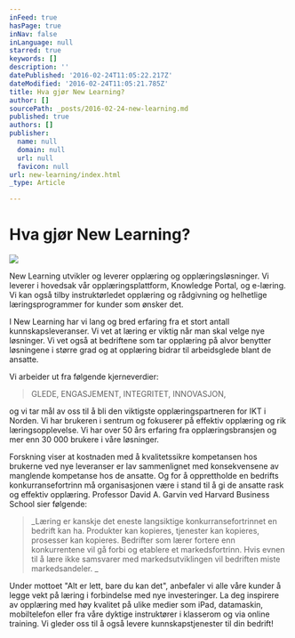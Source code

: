 ```yaml
---
inFeed: true
hasPage: true
inNav: false
inLanguage: null
starred: true
keywords: []
description: ''
datePublished: '2016-02-24T11:05:22.217Z'
dateModified: '2016-02-24T11:05:21.785Z'
title: Hva gjør New Learning?
author: []
sourcePath: _posts/2016-02-24-new-learning.md
published: true
authors: []
publisher:
  name: null
  domain: null
  url: null
  favicon: null
url: new-learning/index.html
_type: Article

---
```

# Hva gjør New Learning?
![](https://s3-us-west-2.amazonaws.com/the-grid-img/p/e84ffab4587efc81e3e068418ffeca53382aea03.jpg)

New Learning utvikler og leverer opplæring og opplæringsløsninger. Vi leverer i hovedsak vår opplæringsplattform, Knowledge Portal, og e-læring. Vi kan også tilby instruktørledet opplæring og rådgivning og helhetlige læringsprogrammer for kunder som ønsker det. 

I New Learning har vi lang og bred erfaring fra et stort antall kunnskapsleveranser. Vi vet at læring er viktig når man skal velge nye løsninger. Vi vet også at bedriftene som tar opplæring på alvor benytter løsningene i større grad og at opplæring bidrar til arbeidsglede blant de ansatte. 

Vi arbeider ut fra følgende kjerneverdier: 
> 
> GLEDE, ENGASJEMENT, INTEGRITET, INNOVASJON,

og vi tar mål av oss til å bli den viktigste opplæringspartneren for IKT i Norden. 
Vi har brukeren i sentrum og fokuserer på effektiv opplæring og rik læringsopplevelse. Vi har over 50 års erfaring fra opplæringsbransjen og mer enn 30 000 brukere i våre løsninger. 

Forskning viser at kostnaden med å kvalitetssikre kompetansen hos brukerne ved nye leveranser er lav sammenlignet med konsekvensene av manglende kompetanse hos de ansatte. Og for å opprettholde en bedrifts konkurransefortrinn må organisasjonen være i stand til å gi de ansatte rask og effektiv opplæring. Professor David A. Garvin ved Harvard Business School sier følgende:
 

> _Læring er kanskje det eneste langsiktige konkurransefortrinnet en bedrift kan ha. Produkter kan kopieres, tjenester kan kopieres, prosesser kan kopieres. Bedrifter som lærer fortere enn konkurrentene vil gå forbi og etablere et markedsfortrinn. Hvis evnen til å lære ikke samsvarer med markedsutviklingen vil bedriften miste markedsandeler. _

Under mottoet "Alt er lett, bare du kan det", anbefaler vi alle våre kunder å legge vekt på læring i forbindelse med nye investeringer. La deg inspirere av opplæring med høy kvalitet på ulike medier som iPad, datamaskin, mobiltelefon eller fra våre dyktige instruktører i klasserom og via online training.
Vi gleder oss til å også levere kunnskapstjenester til din bedrift!